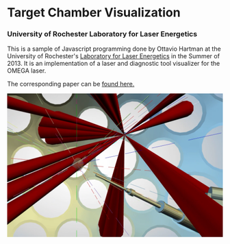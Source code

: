 Target Chamber Visualization
============================
### University of Rochester Laboratory for Laser Energetics

This is a sample of Javascript programming done by Ottavio Hartman at the University of Rochester's [Laboratory for Laser Energetics](http://www.lle.rochester.edu/) in the Summer of 2013. It is an implementation of a laser and diagnostic tool visualizer for the OMEGA laser.

The corresponding paper can be [found here.](http://www.lle.rochester.edu/media/publications/high_school_reports/documents/hs_reports/2013/Hartman.pdf)

![Target Chamber](https://github.com/omh1280/TargetChamber/raw/master/Capture.png)